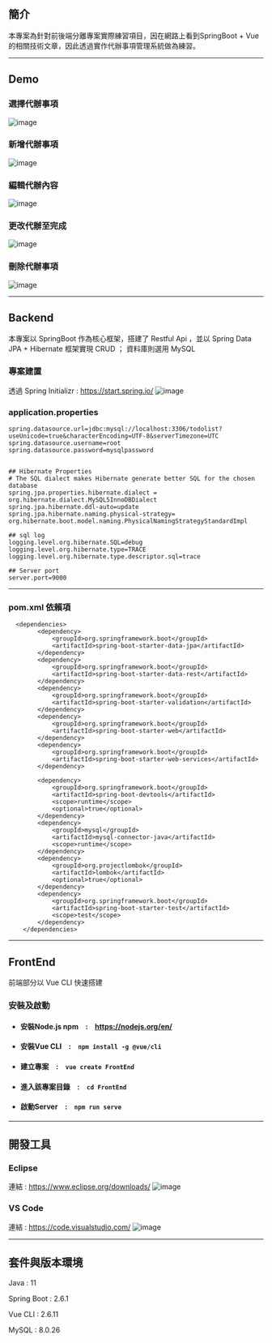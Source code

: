 ## 簡介
本專案為針對前後端分離專案實際練習項目，因在網路上看到SpringBoot + Vue的相關技術文章，因此透過實作代辦事項管理系統做為練習。

---

## Demo
### 選擇代辦事項
![image](https://github.com/Shih906/TodoList/blob/master/gif/select.gif)

### 新增代辦事項
![image](https://github.com/Shih906/TodoList/blob/master/gif/add.gif)

### 編輯代辦內容
![image](https://github.com/Shih906/TodoList/blob/master/gif/edit.gif)

### 更改代辦至完成
![image](https://github.com/Shih906/TodoList/blob/master/gif/changeStatus.gif)

### 刪除代辦事項
![image](https://github.com/Shih906/TodoList/blob/master/gif/delete.gif)

---

## Backend
本專案以 SpringBoot 作為核心框架，搭建了 Restful Api ，並以 Spring Data JPA + Hibernate 框架實現 CRUD ； 資料庫則選用 MySQL

### 專案建置
透過 Spring Initializr : https://start.spring.io/ 
![image](https://user-images.githubusercontent.com/88469902/145811430-3d7c4503-ed96-4ef8-9edf-cdc0cf8fb511.png)

### application.properties
```
spring.datasource.url=jdbc:mysql://localhost:3306/todolist?useUnicode=true&characterEncoding=UTF-8&serverTimezone=UTC
spring.datasource.username=root
spring.datasource.password=mysqlpassword


## Hibernate Properties
# The SQL dialect makes Hibernate generate better SQL for the chosen database
spring.jpa.properties.hibernate.dialect = org.hibernate.dialect.MySQL5InnoDBDialect
spring.jpa.hibernate.ddl-auto=update
spring.jpa.hibernate.naming.physical-strategy= org.hibernate.boot.model.naming.PhysicalNamingStrategyStandardImpl

## sql log
logging.level.org.hibernate.SQL=debug
logging.level.org.hibernate.type=TRACE
logging.level.org.hibernate.type.descriptor.sql=trace

## Server port
server.port=9000
```

---
### pom.xml 依賴項
```
  <dependencies>
		<dependency>
			<groupId>org.springframework.boot</groupId>
			<artifactId>spring-boot-starter-data-jpa</artifactId>
		</dependency>
		<dependency>
			<groupId>org.springframework.boot</groupId>
			<artifactId>spring-boot-starter-data-rest</artifactId>
		</dependency>
		<dependency>
			<groupId>org.springframework.boot</groupId>
			<artifactId>spring-boot-starter-validation</artifactId>
		</dependency>
		<dependency>
			<groupId>org.springframework.boot</groupId>
			<artifactId>spring-boot-starter-web</artifactId>
		</dependency>
		<dependency>
			<groupId>org.springframework.boot</groupId>
			<artifactId>spring-boot-starter-web-services</artifactId>
		</dependency>

		<dependency>
			<groupId>org.springframework.boot</groupId>
			<artifactId>spring-boot-devtools</artifactId>
			<scope>runtime</scope>
			<optional>true</optional>
		</dependency>
		<dependency>
			<groupId>mysql</groupId>
			<artifactId>mysql-connector-java</artifactId>
			<scope>runtime</scope>
		</dependency>
		<dependency>
			<groupId>org.projectlombok</groupId>
			<artifactId>lombok</artifactId>
			<optional>true</optional>
		</dependency>
		<dependency>
			<groupId>org.springframework.boot</groupId>
			<artifactId>spring-boot-starter-test</artifactId>
			<scope>test</scope>
		</dependency>
	</dependencies>
```
---
## FrontEnd
前端部分以 Vue CLI 快速搭建

### 安裝及啟動
* #### 安裝Node.js npm　:　https://nodejs.org/en/
* #### 安裝Vue CLI　:　`npm install -g @vue/cli`
* #### 建立專案　:　`vue create FrontEnd`
* #### 進入該專案目錄　:　`cd FrontEnd`
* #### 啟動Server　:　`npm run serve`

---
## 開發工具
### Eclipse
連結 : https://www.eclipse.org/downloads/
![image](https://user-images.githubusercontent.com/88469902/145811248-b7b3679d-1675-462a-93a8-d4965be09e01.png)
### VS Code
連結 : https://code.visualstudio.com/
![image](https://user-images.githubusercontent.com/88469902/145811670-29c07a02-36f4-478b-a280-f85c8c01f12b.png)

---
## 套件與版本環境
Java  : 11

Spring Boot : 2.6.1

Vue CLI : 2.6.11

MySQL :  8.0.26
